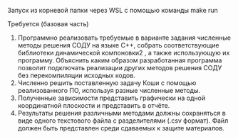 Запуск из корневой папки через WSL с помощью команды
make run


Требуется (базовая часть)
1. Программно реализовать требуемые в варианте задания численные методы
решения СОДУ на языке С++, собрать соответствующие библиотеки динамической компоновки2
, а также использующую их программу. Объяснить каким образом разработанная программа позволит подключать реализации других методов
решения СОДУ без перекомпиляции исходных кодов.
2. Численно решить поставленную задачу Коши с помощью реализованного
ПО, используя разные численные методы.
3. Полученные зависимости представить графически на одной координатной
плоскости и представить в отчёте.
4. Результаты решения различными методами должны сохраняться в виде одного текстового файла с разделителями (.csv формат). Файл должен быть представлен среди сдаваемых к защите материалов.